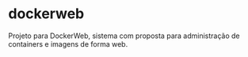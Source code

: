 # dockerweb
Projeto para DockerWeb, sistema com proposta para administração de containers e imagens de forma web.
